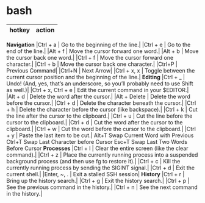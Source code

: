 bash
====

| hotkey |action | 	
|---|---|
**Navigation**
|Ctrl + a	| Go to the beginning of the line.| 
|Ctrl + e	| 	Go to the end of the line.| 
|Alt + f		| Move the cursor forward one word.| 
|Alt + b		| Move the cursor back one word.| 
|Ctrl + f		| Move the cursor forward one character.| 
|Ctrl + b		| Move the cursor back one character.| 
|Ctrl+P |	Previous Command|
|Ctrl+N |	Next Arrow|
|Ctrl + x, x		| Toggle between the current cursor position and the beginning of the line.| 
**Editing**
|Ctrl + _		| Undo! (And, yes, that’s an underscore, so you’ll probably need to use Shift as well.)| 
|Ctrl + x, Ctrl + e		| Edit the current command in your $EDITOR.| 
|Alt + d		| Delete the word after the cursor.| 
|Alt + Delete		| Delete the word before the cursor.| 
|Ctrl + d	| Delete the character beneath the cursor.| 
|Ctrl + h	| Delete the character before the cursor (like backspace).| 
|Ctrl + k	| Cut the line after the cursor to the clipboard.| 
|Ctrl + u	| Cut the line before the cursor to the clipboard.| 
|Ctrl + d	| Cut the word after the cursor to the clipboard.| 
|Ctrl + w	| Cut the word before the cursor to the clipboard.| 
|Ctrl + y	| Paste the last item to be cut.| 
Alt+T 	Swap Current Word with Previous
Ctrl+T 	Swap Last Character before Cursor
Esc+T 	Swap Last Two Words Before Cursor
**Processes**
|Ctrl + l	| Clear the entire screen (like the clear command).| 
|Ctrl + z	| Place the currently running process into a suspended background process (and then use fg to restore it).| 
|Ctrl + c	| Kill the currently running process by sending the SIGINT signal.| 
|Ctrl + d	| Exit the current shell.| 
|Enter, ~, .	| Exit a stalled SSH session| 
**History**
|Ctrl + r	| Bring up the history search.| 
|Ctrl + g	| Exit the history search.| 
|Ctrl + p	| See the previous command in the history.| 
|Ctrl + n	| See the next command in the history.| 
